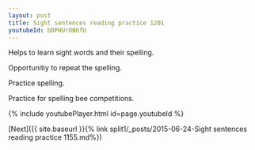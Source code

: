 ```yaml
---
layout: post
title: Sight sentences reading practice 1201
youtubeId: bDPHUrOBbfU
---
```

 
 
Helps to learn sight words and their spelling.

Opportunitiy to repeat the spelling. 

Practice spelling. 
 
Practice for spelling bee competitions. 
 
{% include youtubePlayer.html id=page.youtubeId %}
 
 

[Next]({{ site.baseurl }}{% link  split1/_posts/2015-06-24-Sight sentences reading practice 1155.md%})
 
